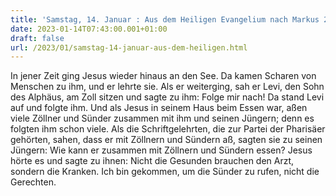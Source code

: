 ```yaml
---
title: 'Samstag, 14. Januar : Aus dem Heiligen Evangelium nach Markus 2,13-17.'
date: 2023-01-14T07:43:00.001+01:00
draft: false
url: /2023/01/samstag-14-januar-aus-dem-heiligen.html
---
```


In jener Zeit ging Jesus wieder hinaus an den See. Da kamen Scharen von Menschen zu ihm, und er lehrte sie. Als er weiterging, sah er Levi, den Sohn des Alphäus, am Zoll sitzen und sagte zu ihm: Folge mir nach! Da stand Levi auf und folgte ihm. Und als Jesus in seinem Haus beim Essen war, aßen viele Zöllner und Sünder zusammen mit ihm und seinen Jüngern; denn es folgten ihm schon viele. Als die Schriftgelehrten, die zur Partei der Pharisäer gehörten, sahen, dass er mit Zöllnern und Sündern aß, sagten sie zu seinen Jüngern: Wie kann er zusammen mit Zöllnern und Sündern essen? Jesus hörte es und sagte zu ihnen: Nicht die Gesunden brauchen den Arzt, sondern die Kranken. Ich bin gekommen, um die Sünder zu rufen, nicht die Gerechten.